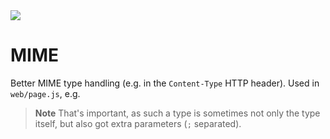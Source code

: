 <img src="https://kekse.biz/php/count.php?draw&override=github:v4" />

# MIME
Better MIME type handling (e.g. in the `Content-Type` HTTP header). Used in `web/page.js`, e.g.

> **Note**
> That's important, as such a type is sometimes not only the type itself, but also got extra parameters (`;` separated).
